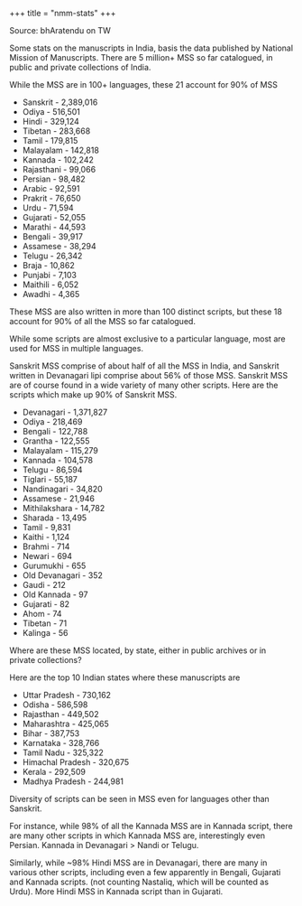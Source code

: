 +++
title = "nmm-stats"
+++

Source: bhAratendu on TW

Some stats on the manuscripts in India, basis the data published by National Mission of Manuscripts. There are 5 million+ MSS so far catalogued, in public and private collections of India.

While the MSS are in 100+ languages, these 21 account for 90% of MSS

- Sanskrit - 2,389,016
- Odiya - 516,501
- Hindi - 329,124
- Tibetan - 283,668
- Tamil - 179,815
- Malayalam - 142,818
- Kannada - 102,242
- Rajasthani - 99,066
- Persian - 98,482
- Arabic - 92,591
- Prakrit - 76,650
- Urdu - 71,594
- Gujarati - 52,055
- Marathi - 44,593
- Bengali - 39,917
- Assamese - 38,294
- Telugu - 26,342
- Braja - 10,862
- Punjabi - 7,103
- Maithili - 6,052
- Awadhi - 4,365

These MSS are also written in more than 100 distinct scripts, but these 18 account for 90% of all the MSS so far catalogued.

While some scripts are almost exclusive to a particular language, most are used for MSS in multiple languages.

Sanskrit MSS comprise of about half of all the MSS in India, and Sanskrit written in Devanagari lipi comprise about 56% of those MSS. Sanskrit MSS are of course found in a wide variety of many other scripts. Here are the scripts which make up 90% of Sanskrit MSS.


- Devanagari - 1,371,827
- Odiya - 218,469
- Bengali - 122,788
- Grantha - 122,555
- Malayalam - 115,279
- Kannada - 104,578
- Telugu - 86,594
- Tiglari - 55,187
- Nandinagari - 34,820
- Assamese - 21,946
- Mithilakshara - 14,782
- Sharada - 13,495
- Tamil - 9,831
- Kaithi - 1,124
- Brahmi - 714
- Newari - 694
- Gurumukhi - 655
- Old Devanagari - 352
- Gaudi - 212
- Old Kannada - 97
- Gujarati - 82
- Ahom - 74
- Tibetan - 71
- Kalinga - 56

Where are these MSS located, by state, either in public archives or in private collections?

Here are the top 10 Indian states where these manuscripts are

- Uttar Pradesh - 730,162
- Odisha - 586,598
- Rajasthan - 449,502
- Maharashtra - 425,065
- Bihar - 387,753
- Karnataka - 328,766
- Tamil Nadu - 325,322
- Himachal Pradesh - 320,675
- Kerala - 292,509
- Madhya Pradesh - 244,981

Diversity of scripts can be seen in MSS even for languages other than Sanskrit.

For instance, while 98% of all the Kannada MSS are in Kannada script, there are many other scripts in which Kannada MSS are, interestingly even Persian. Kannada in Devanagari > Nandi or Telugu.

Similarly, while ~98% Hindi MSS are in Devanagari, there are many in various other scripts, including even a few apparently in Bengali, Gujarati and Kannada scripts.  (not counting Nastaliq, which will be counted as Urdu). More Hindi MSS in Kannada script than in Gujarati.